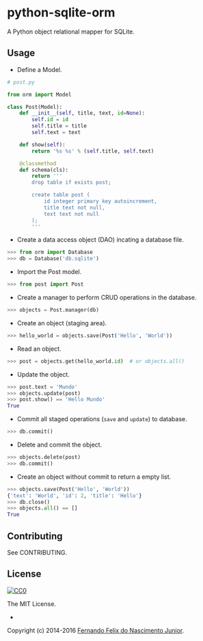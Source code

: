 # python-sqlite-orm

A Python object relational mapper for SQLite.


## Usage

* Define a Model.

```py
# post.py

from orm import Model

class Post(Model):
    def __init__(self, title, text, id=None):
        self.id = id
        self.title = title
        self.text = text

    def show(self):
        return '%s %s' % (self.title, self.text)

    @classmethod
    def schema(cls):
        return '''
        drop table if exists post;

        create table post (
            id integer primary key autoincrement,
            title text not null,
            text text not null
        );
        '''
```

* Create a data access object (DAO) incating a database file.

```py
>>> from orm import Database
>>> db = Database('db.sqlite')
```

* Import the Post model.

```py
>>> from post import Post
```

* Create a manager to perform CRUD operations in the database.

```py
>>> objects = Post.manager(db)
```

* Create an object (staging area).

```py
>>> hello_world = objects.save(Post('Hello', 'World'))
```

* Read an object.

```py
>>> post = objects.get(hello_world.id)  # or objects.all()
```

* Update the object.

```py
>>> post.text = 'Mundo'
>>> objects.update(post)
>>> post.show() == 'Hello Mundo'
True
```

* Commit all staged operations (`save` and `update`) to database.

```py
>>> db.commit()
```

* Delete and commit the object.

```py
>>> objects.delete(post)
>>> db.commit()
```

* Create an object without commit to return a empty list.

```py
>>> objects.save(Post('Hello', 'World'))
{'text': 'World', 'id': 2, 'title': 'Hello'}
>>> db.close()
>>> objects.all() == []
True
```

## Contributing

See CONTRIBUTING.

## License

[![CC0](https://i.creativecommons.org/l/by-nc-sa/4.0/88x31.png)](https://creativecommons.org/licenses/by-nc-sa/4.0/)

The MIT License.

-

Copyright (c) 2014-2016 [Fernando Felix do Nascimento Junior](https://github.com/fernandojunior/).
